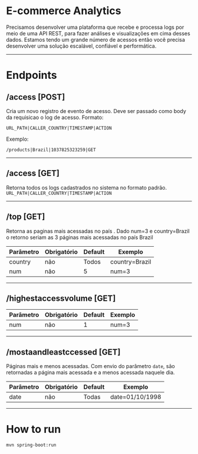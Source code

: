 # E-commerce Analytics

Precisamos desenvolver uma plataforma que recebe e processa logs por meio de uma API REST, para fazer análises e visualizações em cima desses dados.
Estamos tendo um grande número de acessos então você precisa desenvolver uma solução escalável, confiável e performática.

--- 

# Endpoints

## /access [POST]

Cria um novo registro de evento de acesso. 
Deve ser passado como body da requisicao o log de acesso. 
Formato: 
```
URL_PATH|CALLER_COUNTRY|TIMESTAMP|ACTION
```
Exemplo: 
```
/products|Brazil|1037825323259|GET
```

--- 

## /access [GET]

Retorna todos os logs cadastrados no sistema no formato padrão. `URL_PATH|CALLER_COUNTRY|TIMESTAMP|ACTION`

--- 

## /top [GET]

Retorna as <num> paginas mais acessadas no país <country>.
Dado num=3 e country=Brazil
o retorno seriam as 3 páginas mais acessadas no país Brazil

| Parâmetro | Obrigatório | Default | Exemplo        |
| --------- | ----------- | ------- | -------------- |
| country   | não         | Todos   | country=Brazil |
| num       | não         | 5       | num=3          |

--- 

## /highestaccessvolume [GET]

| Parâmetro | Obrigatório | Default | Exemplo |
| --------- | ----------- | ------- | ------- |
| num       | não         | 1       | num=3   |

--- 

## /mostaandleastccessed [GET]

Páginas mais e menos acessadas.
Com envio do parâmetro `date`, são retornadas a página mais acessada e a menos acessada naquele dia.

| Parâmetro | Obrigatório | Default | Exemplo         |
| --------- | ----------- | ------- | --------------- |
| date      | não         | Todas   | date=01/10/1998 |

--- 

# How to run

```mvn spring-boot:run```